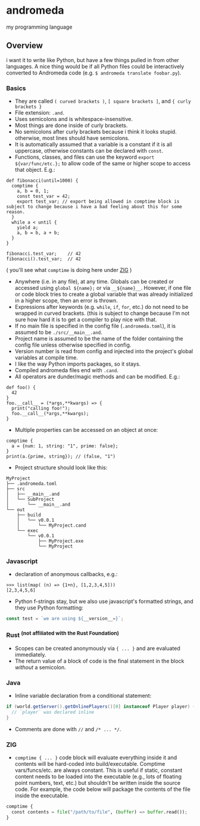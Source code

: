 # andromeda
my programming language

## Overview
i want it to write like Python, but have a few things pulled in from other languages. A nice thing would be if all Python files could be interactively converted to Andromeda code (e.g. `$ andromeda translate foobar.py`).

### Basics
* They are called `( curved brackets )`, `[ square brackets ]`, and `{ curly brackets }`
* File extension: `.and`.
* Uses semicolons and is whitespace-insensitive.
* Most things are done inside of curly brackets.
* No semicolons after curly brackets because i think it looks stupid. otherwise, most lines should have semicolons. 
* It is automatically assumed that a variable is a constant if it is all uppercase, otherwise constants can be declared with `const`.
* Functions, classes, and files can use the keyword `export ${var/func/etc.};` to allow code of the same or higher scope to access that object. E.g.:
```
def fibonacci(until=1000) {
  comptime {
    a, b = 0, 1;
    const test_var = 42;
    export test_var; // export being allowed in comptime block is subject to change because i have a bad feeling about this for some reason.
  }
  while a < until {
    yield a;
    a, b = b, a + b;
  }
}

fibonacci.test_var;    // 42
fibonacci().test_var;  // 42
```
( you'll see what `comptime` is doing here under [ZIG](#zig) )
* Anywhere (i.e. in any file), at any time. Globals can be created or accessed using `global ${name};` or via `__${name}__`. However, if one file or code block tries to create a global variable that was already initialized in a higher scope, then an error is thrown.
* Expressions after keywords (e.g. `while`, `if`, `for`, etc.) do not need to be wrapped in curved brackets. (this is subject to change because I'm not sure how hard it is to get a compiler to play nice with that.
* If no main file is specified in the config file (`.andromeda.toml`), it is assumed to be `./src/__main__.and`.
* Project name is assumed to be the name of the folder containing the config file unless otherwise specified in config.
* Version number is read from config and injected into the project's global variables at compile time.
* I like the way Python imports packages, so it stays.
* Compiled andromeda files end with `.cand`.
* All operators are dunder/magic methods and can be modified. E.g.:
```
def foo() {
  42
}
foo.__call__ = (*args,**kwargs) => {
  print("calling foo!");
  foo.__call__(*args,**kwargs);
}
```
* Multiple properties can be accessed on an object at once:
```
comptime {
  a = {num: 1, string: "1", prime: false};
}
print(a.{prime, string}); // (false, "1")
```
* Project structure should look like this:
```
MyProject
├── .andromeda.toml
├── src
│   ├── __main__.and
│   └── SubProject
│       └── __main__.and
└── out
    ├── build
    │   └── v0.0.1
    │       └── MyProject.cand
    └── exec
        └── v0.0.1
            ├── MyProject.exe
            └── MyProject
```

### Javascript
* declaration of anonymous callbacks, e.g.:
```
>>> list(map( (n) => {1+n}, [1,2,3,4,5]))
[2,3,4,5,6]
```
* Python f-strings stay, but we also use javascript's formatted strings, and they use Python formatting:
```js
const test = `we are using ${__version__=}`;
```

### Rust <sup>(not affiliated with the Rust Foundation)</sup>
* Scopes can be created anonymously via `{ ... }` and are evaluated immediately.
* The return value of a block of code is the final statement in the block *without* a semicolon.

### Java
* Inline variable declaration from a conditional statement:
```java
if (world.getServer().getOnlinePlayers()[0] instanceof Player player) {
  // `player` was declared inline
}
```
* Comments are done with `//` and `/* ... */`.

### ZIG
* `comptime { ... }` code block will evaluate everything inside it and contents will be hard-coded into build/executable. Comptime vars/funcs/etc. are always constant. This is useful if static, constant content needs to be loaded into the executable (e.g., lots of floating point numbers, text, etc.) but shouldn't be written inside the source code. For example, the code below will package the contents of the file inside the executable.
```python
comptime {
  const contents = file("/path/to/file", (buffer) => buffer.read());
}
```
